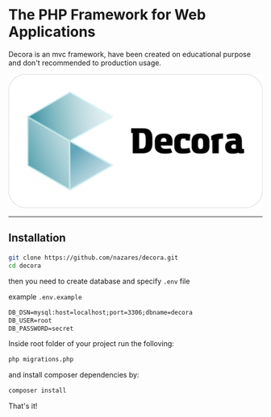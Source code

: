 # The PHP Framework for Web Applications

Decora is an mvc framework, have been created on educational purpose and don't recommended to production usage.

![logo](/src/decora_logo.png)

---

## Installation

```bash
git clone https://github.com/nazares/decora.git
cd decora
```

then you need to create database and specify `.env` file

example `.env.example`

```dotenv
DB_DSN=mysql:host=localhost;port=3306;dbname=decora
DB_USER=root
DB_PASSWORD=secret
```

Inside root folder of your project run the folloving:

```bash
php migrations.php
```

and install composer dependencies by:

```bash
composer install
```

That's it!
